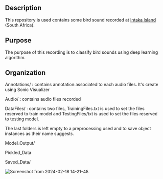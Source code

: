 ## Description
This repository is used contains some bird sound recorded at [Intaka Island](https://intaka.co.za/) (South Africa).

## Purpose
The purpose of this recording is to classify bird sounds using deep learning algorithm.

## Organization
Annotations/ : contains annotation associated to each audio files. It's create using Sonic Visualizer

Audio/ : contains audio files recorded 

DataFiles/ : contains two files, TrainingFiles.txt is used to set the files reserved to train model
and TestingFiles/txt is used to set the files reserved to testing model.


The last folders is left empty to a preprocessing used and to save object instances as their name suggests.

Model_Output/

Pickled_Data

Saved_Data/ 



![Screenshot from 2024-02-18 14-21-48](https://github.com/clemsadand/Data-DL4E/assets/132694770/2bc96a10-6546-4828-af6c-5cac90ef4035)


